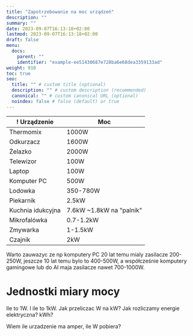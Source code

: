 ```yaml
---
title: "Zapotrzebowanie na moc urządzeń"
description: ""
summary: ""
date: 2023-09-07T16:13:18+02:00
lastmod: 2023-09-07T16:13:18+02:00
draft: false
menu:
  docs:
    parent: ""
    identifier: "example-ee51430687e728ba6e68dea3359133ad"
weight: 910
toc: true
seo:
  title: "" # custom title (optional)
  description: "" # custom description (recommended)
  canonical: "" # custom canonical URL (optional)
  noindex: false # false (default) or true
---
```


! Urządzenie              | Moc       |
| ----------------------- | --------- |
| Thermomix               | 1000W     |
| Odkurzacz               | 1600W     |
| Żelazko                 | 2000W     |
| Telewizor               | 100W      |
| Laptop                  | 100W      |
| Komputer PC             | 500W      |
| Lodowka                 | 350-780W  |
| Piekarnik               | 2.5kW     |
| Kuchnia idukcyjna       | 7.6kW ~1.8kW na "palnik" |
| Mikrofalówka            | 0.7-1.2kW |
| Zmywarka                | 1-1.5kW   |
| Czajnik                 | 2kW       |


Warto zauwazyc ze np komputery PC 20 lat temu mialy zasilacze 200-250W, jeszcze 10 lat temu bylo to 400-500W, a współcześnie komputery gamingowe lub do AI maja zasilacze nawet 700-1000W.

# Jednostki miary mocy

Ile to 1W. I ile to 1kW.
Jak przeliczac W na kW?
Jak rozliczamy energie elektryczna? kWh?

Wiem ile urzadzenie ma amper, ile W pobiera?

